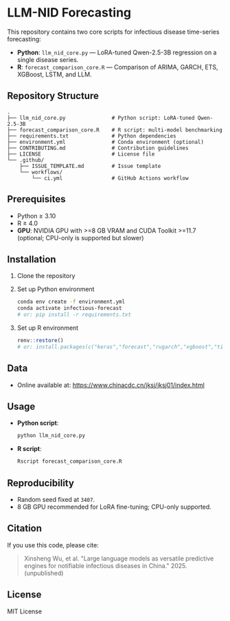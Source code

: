 # LLM-NID Forecasting

This repository contains two core scripts for infectious disease time-series forecasting:

- **Python**: `llm_nid_core.py` — LoRA-tuned Qwen-2.5-3B regression on a single disease series.
- **R**: `forecast_comparison_core.R` — Comparison of ARIMA, GARCH, ETS, XGBoost, LSTM, and LLM.

## Repository Structure

```
.
├── llm_nid_core.py               # Python script: LoRA-tuned Qwen-2.5-3B
├── forecast_comparison_core.R    # R script: multi-model benchmarking
├── requirements.txt              # Python dependencies
├── environment.yml               # Conda environment (optional)
├── CONTRIBUTING.md               # Contribution guidelines
├── LICENSE                       # License file
└── .github/
    ├── ISSUE_TEMPLATE.md         # Issue template
    └── workflows/
        └── ci.yml                # GitHub Actions workflow
```

## Prerequisites
- Python ≥ 3.10
- R ≥ 4.0
- **GPU**: NVIDIA GPU with >=8 GB VRAM and CUDA Toolkit >=11.7 (optional; CPU-only is supported but slower)

## Installation

1. Clone the repository  
   
2. Set up Python environment  
   ```bash
   conda env create -f environment.yml
   conda activate infectious-forecast
   # or: pip install -r requirements.txt
   ```
3. Set up R environment  
   ```r
   renv::restore()
   # or: install.packages(c("keras","forecast","rugarch","xgboost","tibble","dplyr","readxl","stringr","reticulate","openxlsx"))
   ```

## Data

- Online available at: https://www.chinacdc.cn/jksj/jksj01/index.html

## Usage

- **Python script**:  
  ```bash
  python llm_nid_core.py
  ```
- **R script**:  
  ```bash
  Rscript forecast_comparison_core.R
  ```

## Reproducibility

- Random seed fixed at `3407`.  
- 8 GB GPU recommended for LoRA fine-tuning; CPU-only supported.  

## Citation

If you use this code, please cite:  
> Xinsheng Wu, et al. "Large language models as versatile predictive engines for notifiable infectious diseases in China." 2025. (unpublished)

## License

MIT License


